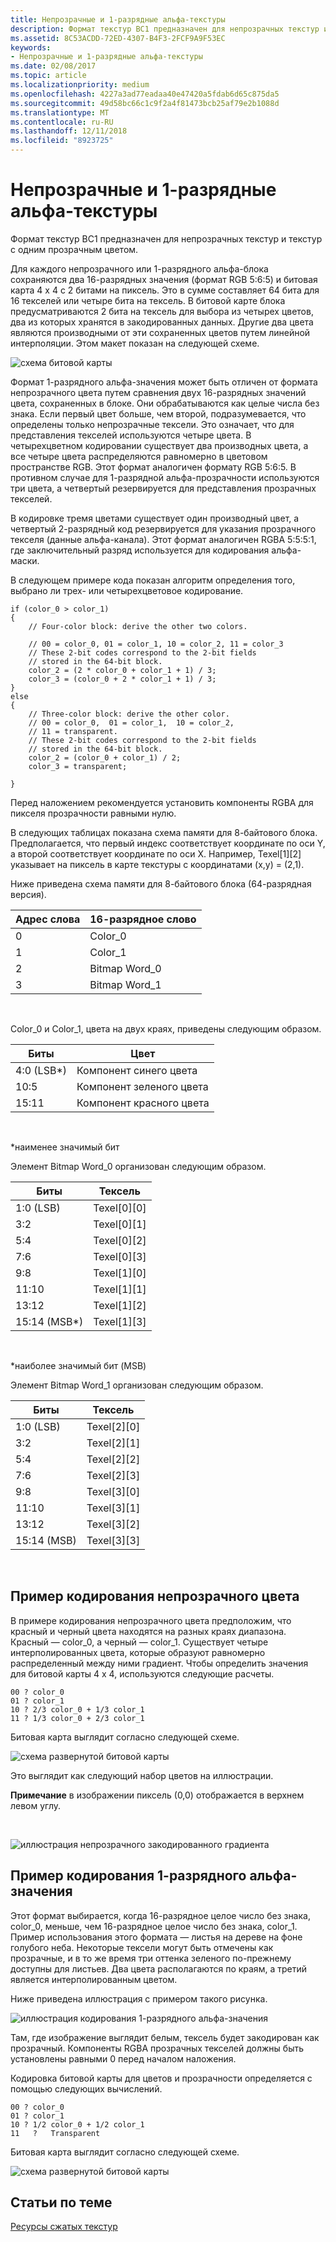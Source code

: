 ```yaml
---
title: Непрозрачные и 1-разрядные альфа-текстуры
description: Формат текстур BC1 предназначен для непрозрачных текстур и текстур с одним прозрачным цветом.
ms.assetid: 8C53ACDD-72ED-4307-B4F3-2FCF9A9F53EC
keywords:
- Непрозрачные и 1-разрядные альфа-текстуры
ms.date: 02/08/2017
ms.topic: article
ms.localizationpriority: medium
ms.openlocfilehash: 4227a3ad77eadaa40e47420a5fdab6d65c875da5
ms.sourcegitcommit: 49d58bc66c1c9f2a4f81473bcb25af79e2b1088d
ms.translationtype: MT
ms.contentlocale: ru-RU
ms.lasthandoff: 12/11/2018
ms.locfileid: "8923725"
---
```

# <a name="span-iddirect3dconceptsopaqueand1-bitalphatexturesspanopaque-and-1-bit-alpha-textures"></a><span id="direct3dconcepts.opaque_and_1-bit_alpha_textures"></span>Непрозрачные и 1-разрядные альфа-текстуры


Формат текстур BC1 предназначен для непрозрачных текстур и текстур с одним прозрачным цветом.

Для каждого непрозрачного или 1-разрядного альфа-блока сохраняются два 16-разрядных значения (формат RGB 5:6:5) и битовая карта 4 x 4 с 2 битами на пиксель. Это в сумме составляет 64 бита для 16 текселей или четыре бита на тексель. В битовой карте блока предусматриваются 2 бита на тексель для выбора из четырех цветов, два из которых хранятся в закодированных данных. Другие два цвета являются производными от эти сохраненных цветов путем линейной интерполяции. Этом макет показан на следующей схеме.

![схема битовой карты](images/colors1.png)

Формат 1-разрядного альфа-значения может быть отличен от формата непрозрачного цвета путем сравнения двух 16-разрядных значений цвета, сохраненных в блоке. Они обрабатываются как целые числа без знака. Если первый цвет больше, чем второй, подразумевается, что определены только непрозрачные тексели. Это означает, что для представления текселей используются четыре цвета. В четырехцветном кодировании существует два производных цвета, а все четыре цвета распределяются равномерно в цветовом пространстве RGB. Этот формат аналогичен формату RGB 5:6:5. В противном случае для 1-разрядной альфа-прозрачности используются три цвета, а четвертый резервируется для представления прозрачных текселей.

В кодировке тремя цветами существует один производный цвет, а четвертый 2-разрядный код резервируется для указания прозрачного текселя (данные альфа-канала). Этот формат аналогичен RGBA 5:5:5:1, где заключительный разряд используется для кодирования альфа-маски.

В следующем примере кода показан алгоритм определения того, выбрано ли трех- или четырехцветовое кодирование.

```
if (color_0 > color_1) 
{
    // Four-color block: derive the other two colors. 
    
    // 00 = color_0, 01 = color_1, 10 = color_2, 11 = color_3
    // These 2-bit codes correspond to the 2-bit fields 
    // stored in the 64-bit block.
    color_2 = (2 * color_0 + color_1 + 1) / 3;
    color_3 = (color_0 + 2 * color_1 + 1) / 3;
}    
else
{ 
    // Three-color block: derive the other color.
    // 00 = color_0,  01 = color_1,  10 = color_2,  
    // 11 = transparent.
    // These 2-bit codes correspond to the 2-bit fields 
    // stored in the 64-bit block. 
    color_2 = (color_0 + color_1) / 2;    
    color_3 = transparent;    

}
```

Перед наложением рекомендуется установить компоненты RGBA для пикселя прозрачности равными нулю.

В следующих таблицах показана схема памяти для 8-байтового блока. Предполагается, что первый индекс соответствует координате по оси Y, а второй соответствует координате по оси X. Например, Texel\[1\]\[2\] указывает на пиксель в карте текстуры с координатами (x,y) = (2,1).

Ниже приведена схема памяти для 8-байтового блока (64-разрядная версия).

| Адрес слова | 16-разрядное слово    |
|--------------|----------------|
| 0            | Color\_0       |
| 1            | Color\_1       |
| 2            | Bitmap Word\_0 |
| 3            | Bitmap Word\_1 |

 

Color\_0 и Color\_1, цвета на двух краях, приведены следующим образом.

| Биты        | Цвет                 |
|-------------|-----------------------|
| 4:0 (LSB\*) | Компонент синего цвета  |
| 10:5        | Компонент зеленого цвета |
| 15:11       | Компонент красного цвета   |

 

\*наименее значимый бит

Элемент Bitmap Word\_0 организован следующим образом.

| Биты          | Тексель           |
|---------------|-----------------|
| 1:0 (LSB)     | Texel\[0\]\[0\] |
| 3:2           | Texel\[0\]\[1\] |
| 5:4           | Texel\[0\]\[2\] |
| 7:6           | Texel\[0\]\[3\] |
| 9:8           | Texel\[1\]\[0\] |
| 11:10         | Texel\[1\]\[1\] |
| 13:12         | Texel\[1\]\[2\] |
| 15:14 (MSB\*) | Texel\[1\]\[3\] |

 

\*наиболее значимый бит (MSB)

Элемент Bitmap Word\_1 организован следующим образом.

| Биты        | Тексель           |
|-------------|-----------------|
| 1:0 (LSB)   | Texel\[2\]\[0\] |
| 3:2         | Texel\[2\]\[1\] |
| 5:4         | Texel\[2\]\[2\] |
| 7:6         | Texel\[2\]\[3\] |
| 9:8         | Texel\[3\]\[0\] |
| 11:10       | Texel\[3\]\[1\] |
| 13:12       | Texel\[3\]\[2\] |
| 15:14 (MSB) | Texel\[3\]\[3\] |

 

## <a name="span-idexampleofopaquecolorencodingspanspan-idexampleofopaquecolorencodingspanspan-idexampleofopaquecolorencodingspanexample-of-opaque-color-encoding"></a><span id="Example_of_Opaque_Color_Encoding"></span><span id="example_of_opaque_color_encoding"></span><span id="EXAMPLE_OF_OPAQUE_COLOR_ENCODING"></span>Пример кодирования непрозрачного цвета


В примере кодирования непрозрачного цвета предположим, что красный и черный цвета находятся на разных краях диапазона. Красный — color\_0, а черный — color\_1. Существует четыре интерполированных цвета, которые образуют равномерно распределенный между ними градиент. Чтобы определить значения для битовой карты 4 x 4, используются следующие расчеты.

```
00 ? color_0
01 ? color_1
10 ? 2/3 color_0 + 1/3 color_1
11 ? 1/3 color_0 + 2/3 color_1
```

Битовая карта выглядит согласно следующей схеме.

![схема развернутой битовой карты](images/colors2.png)

Это выглядит как следующий набор цветов на иллюстрации.

**Примечание**  в изображении пиксель (0,0) отображается в верхнем левом углу.

 

![иллюстрация непрозрачного закодированного градиента](images/redsquares.png)

## <a name="span-idexampleof1bitalphaencodingspanspan-idexampleof1bitalphaencodingspanspan-idexampleof1bitalphaencodingspanexample-of-1-bit-alpha-encoding"></a><span id="Example_of_1_Bit_Alpha_Encoding"></span><span id="example_of_1_bit_alpha_encoding"></span><span id="EXAMPLE_OF_1_BIT_ALPHA_ENCODING"></span>Пример кодирования 1-разрядного альфа-значения


Этот формат выбирается, когда 16-разрядное целое число без знака, color\_0, меньше, чем 16-разрядное целое число без знака, color\_1. Пример использования этого формата — листья на дереве на фоне голубого неба. Некоторые тексели могут быть отмечены как прозрачные, и в то же время три оттенка зеленого по-прежнему доступны для листьев. Два цвета располагаются по краям, а третий является интерполированным цветом.

Ниже приведена иллюстрация с примером такого рисунка.

![иллюстрация кодирования 1-разрядного альфа-значения](images/greenthing.png)

Там, где изображение выглядит белым, тексель будет закодирован как прозрачный. Компоненты RGBA прозрачных текселей должны быть установлены равными 0 перед началом наложения.

Кодировка битовой карты для цветов и прозрачности определяется с помощью следующих вычислений.

```
00 ? color_0
01 ? color_1
10 ? 1/2 color_0 + 1/2 color_1
11   ?   Transparent
```

Битовая карта выглядит согласно следующей схеме.

![схема развернутой битовой карты](images/colors3.png)

## <a name="span-idrelated-topicsspanrelated-topics"></a><span id="related-topics"></span>Статьи по теме


[Ресурсы сжатых текстур](compressed-texture-resources.md)

 

 




